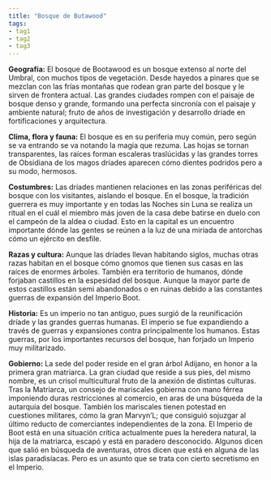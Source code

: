```yaml
---
title: "Bosque de Butawood" 
tags: 
- tag1 
- tag2
- tag3
---
```


**Geografía:** El bosque de Bootawood es un bosque extenso al norte del Umbral, con muchos tipos de vegetación. Desde hayedos a pinares que se mezclan con las frías montañas que rodean gran parte del bosque y le sirven de frontera actual. Las grandes ciudades rompen con el paisaje de bosque denso y grande, formando una perfecta sincronía con el paisaje y ambiente natural; fruto de años de investigación y desarrollo dríade en fortificaciones y arquitectura.

**Clima, flora y fauna:** El bosque es en su periferia muy común, pero según se va entrando se va notando la magia que rezuma. Las hojas se tornan transparentes, las raíces forman escaleras traslúcidas y las grandes torres de Obsidiana de los magos dríades aparecen cómo dientes podridos pero a su modo, hermosos.

**Costumbres:** Las dríades mantienen relaciones en las zonas periféricas del bosque con los visitantes, aislando el bosque. En el bosque, la tradición guerrera es muy importante y en todas las Noches sin Luna se realiza un ritual en el cuál el miembro más joven de la casa debe batirse en duelo con el campeón de la aldea o ciudad. Esto en la capital es un encuentro importante dónde las gentes se reúnen a la luz de una miríada de antorchas cómo un ejército en desfile.

**Razas y cultura:** Aunque las dríades llevan habitando siglos, muchas otras razas habitan en el bosque cómo gnomos que tienen sus casas en las raíces de enormes árboles. También era territorio de humanos, dónde forjaban castillos en la espesidad del bosque. Aunque la mayor parte de estos castillos están semi abandonados o en ruinas debido a las constantes guerras de expansión del Imperio Boot.

**Historia:** Es un imperio no tan antiguo, pues surgió de la reunificación dríade y las grandes guerras humanas. El imperio se fue expandiendo a través de guerras y expansiones contra principalmente los humanos. Estas guerras, por los importantes recursos del bosque, han forjado un Imperio muy militarizado.

**Gobierno:** La sede del poder reside en el gran árbol Adijano, en honor a la primera gran matriarca. La gran ciudad que reside a sus pies, del mismo nombre, es un crisol multicultural fruto de la anexión de distintas culturas. Tras la Matriarca, un consejo de mariscales gobierna con mano férrea imponiendo duras restricciones al comercio, en aras de una búsqueda de la autarquía del bosque. También los mariscales tienen potestad en cuestiones militares, cómo la gran Marvyn’L; que consiguió sojuzgar al último reducto de comerciantes independientes de la zona. El Imperio de Boot está en una situación crítica actualmente pues la heredera natural, la hija de la matriarca, escapó y está en paradero desconocido. Algunos dicen que salió en búsqueda de aventuras, otros dicen que está en alguna de las islas paradisíacas. Pero es un asunto que se trata con cierto secretismo en el Imperio.